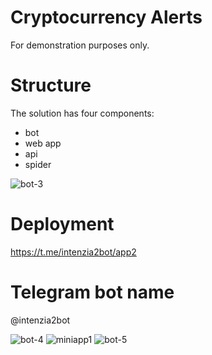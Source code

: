 # Cryptocurrency Alerts

For demonstration purposes only.

# Structure

The solution has four components:
- bot
- web app
- api
- spider

![bot-3](https://github.com/maciej-soczka/alerts/assets/4355310/97bb457d-104f-446a-a912-32f5bc083d74)

# Deployment
 https://t.me/intenzia2bot/app2

# Telegram bot name
@intenzia2bot


![bot-4](https://github.com/maciej-soczka/alerts/assets/4355310/416f0e23-4da8-4c73-8647-940c6483a2b3)
![miniapp1](https://github.com/maciej-soczka/alerts/assets/4355310/3f91f683-1a25-4be4-ba26-b0f9126a292f)
![bot-5](https://github.com/maciej-soczka/alerts/assets/4355310/c6c71cbf-bb99-4bb8-8b6a-7ca20b450648)



